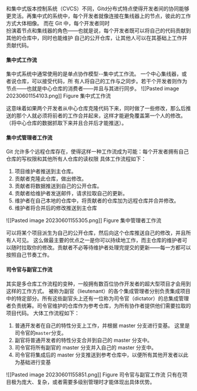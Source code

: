 
和集中式版本控制系统（CVCS）不同，Gitd分布式特点使得开发者间的协同能够更灵活。再集中式的系统中，每个开发者就像连接在集线器上的节点，彼此的工作方式大体相像。
而在 Git 中，每个开发者同时  
扮演着节点和集线器的角色——也就是说，每个开发者既可以将自己的代码贡献到其他的仓库中，同时也能维护  自己的公开仓库，让其他人可以在其基础上工作并贡献代码。

#### 集中式工作流

集中式系统中通常使用的是单点协作模型--集中式工作流。
一个中心集线器，或者说仓库，可以接受代码，所 有人将自己的工作与之同步。若干个开发者则作为节点——也就是中心仓库的消费者——并且与其进行同步。
![[Pasted image 20230601154103.png]]
Figure 集中式工作流

这意味着如果两个开发者从中心仓库克隆代码下来，同时做了一些修改，那么后推送的那个人就必须将前者的工作合并起来，这样才能避免覆盖第一个人的修改。（将中心仓库的数据抓取下来并且合并后才能推送）。

#### 集中式管理者工作流

Git 允许多个远程仓库存在，使得这样一种工作流成为可能：每个开发者拥有自己仓库的写权限和其他所有人仓库的读权限
具体工作流程如下：

1.  项目维护者推送到主仓库。  
2. 贡献者克隆此仓库，做出修改。  
3. 贡献者将数据推送到自己的公开仓库。  
4. 贡献者给维护者发送邮件，请求拉取自己的更新。  
5. 维护者在自己本地的仓库中，将贡献者的仓库加为远程仓库并合并修改。  
6. 维护者将合并后的修改推送到主仓库

![[Pasted image 20230601155305.png]]
Figure 集中管理者工作流

可以将某个项目派生为自己的公开仓库，然后向这个仓库推送自己的修改，并且所有人可见。
这么做最主要的优点之一是你可以持续地工作，而主仓库的维护者可以随时拉取你的修改。贡献者不必等待维护者处理完提交的更新——每一方都可以按照自己节奏工作。

#### 司令官与副官工作流
其实是多仓库工作流程的变种，一般拥有数百位协作开发者的超大型项目才会用到这样的工作方式。
被称为副官（lieutenant）的各个集成管理者分别负责集成项目中的特定部分。所有这些副官头上还有一位称为司令官（dictator）的总集成管理者负责统筹。司令官维护的仓库作为参考仓库，为所有协作者提供他们需要拉取的项目代码。 大体工作流程如下：

1. 普通开发者在自己的特性分支上工作，并根据 master 分支进行变基。 这里是司令官的`master`分支。  
2. 副官将普通开发者的特性分支合并到自己的 master 分支中。  
3. 司令官将所有副官的 master 分支并入自己的 master 分支中。  
4. 司令官将集成后的 master 分支推送到参考仓库中，以便所有其他开发者以此为基础进行变基

![[Pasted image 20230601155851.png]]
Figure 司令官与副官工作流
只有在项目极为庞大、复杂，或者需要多级别管理时才能体现出具体优势。

































